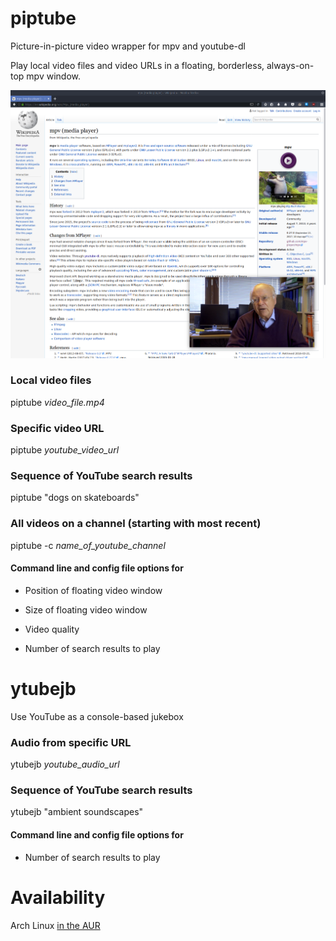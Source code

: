 # piptube

Picture-in-picture video wrapper for mpv and youtube-dl

Play local video files and video URLs in a floating, borderless, always-on-top mpv window.

![picture in picture](images/piptube_floating.png)

### Local video files

piptube *video_file.mp4*

### Specific video URL

piptube *youtube_video_url*

### Sequence of YouTube search results

piptube "dogs on skateboards"

### All videos on a channel (starting with most recent)

piptube -c *name_of_youtube_channel*

#### Command line and config file options for

* Position of floating video window

* Size of floating video window

* Video quality

* Number of search results to play

# ytubejb

Use YouTube as a console-based jukebox

### Audio from specific URL

ytubejb *youtube_audio_url*

### Sequence of YouTube search results

ytubejb "ambient soundscapes"

#### Command line and config file options for

* Number of search results to play

# Availability

Arch Linux [in the AUR](https://aur.archlinux.org/packages/piptube/)
